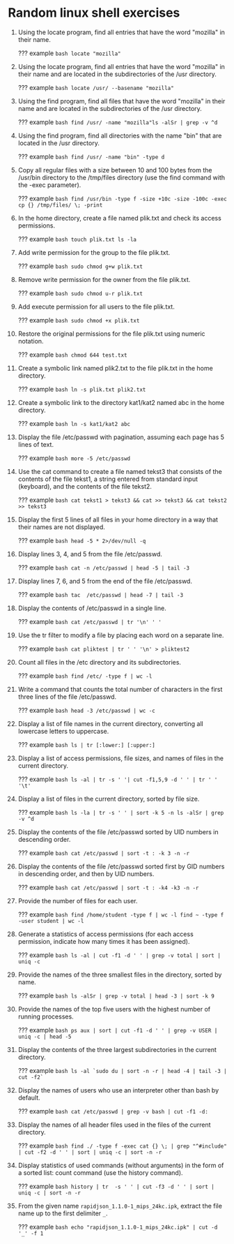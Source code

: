 # Random linux shell exercises


1.  Using the locate program, find all entries that have the word "mozilla" in their name.

    ??? example
        ```bash
        locate "mozilla"
        ```

2.  Using the locate program, find all entries that have the word "mozilla" in their name and are located in the subdirectories of the /usr directory.

    ??? example
        ```bash
        locate /usr/ --basename "mozilla"
        ```


3.  Using the find program, find all files that have the word "mozilla" in their name and are located in the subdirectories of the /usr directory.

    ??? example
        ```bash
        find /usr/ -name "mozilla"ls -alSr | grep -v ^d
        ```


4.  Using the find program, find all directories with the name "bin" that are located in the /usr directory.

    ??? example
        ```bash
        find /usr/ -name "bin" -type d
        ```


5.  Copy all regular files with a size between 10 and 100 bytes from the /usr/bin directory to the /tmp/files directory (use the find command with the -exec parameter).

    ??? example
        ```bash
        find /usr/bin -type f -size +10c -size -100c -exec cp {} /tmp/files/ \; -print 
        ```


6.  In the home directory, create a file named plik.txt and check its access permissions.

    ??? example
        ```bash
        touch plik.txt
        ls -la
        ```


7.  Add write permission for the group to the file plik.txt.

    ??? example
        ```bash
        sudo chmod g+w plik.txt
        ```


8.  Remove write permission for the owner from the file plik.txt.

    ??? example
        ```bash
        sudo chmod u-r plik.txt
        ```


9.  Add execute permission for all users to the file plik.txt.

    ??? example
        ```bash
        sudo chmod +x plik.txt
        ```


10. Restore the original permissions for the file plik.txt using numeric notation.

    ??? example
        ```bash
        chmod 644 test.txt
        ```


11. Create a symbolic link named plik2.txt to the file plik.txt in the home directory.

    ??? example
        ```bash
        ln -s plik.txt plik2.txt
        ```


12. Create a symbolic link to the directory kat1/kat2 named abc in the home directory.

    ??? example
        ```bash
        ln -s kat1/kat2 abc
        ```


13. Display the file /etc/passwd with pagination, assuming each page has 5 lines of text.

    ??? example
        ```bash
        more -5 /etc/passwd
        ```


14. Use the cat command to create a file named tekst3 that consists of the contents of the file tekst1, a string entered from standard input (keyboard), and the contents of the file tekst2.

    ??? example
        ```bash
        cat tekst1 > tekst3 && cat >> tekst3 && cat tekst2  >> tekst3
        ```


15. Display the first 5 lines of all files in your home directory in a way that their names are not displayed.

    ??? example
        ```bash
        head -5 * 2>/dev/null -q
        ```


16. Display lines 3, 4, and 5 from the file /etc/passwd.

    ??? example
        ```bash
        cat -n /etc/passwd | head -5 | tail -3
        ```


17. Display lines 7, 6, and 5 from the end of the file /etc/passwd.

    ??? example
        ```bash
        tac  /etc/passwd | head -7 | tail -3
        ```


18. Display the contents of /etc/passwd in a single line.

    ??? example
        ```bash
        cat /etc/passwd | tr '\n' ' '
        ```


19. Use the tr filter to modify a file by placing each word on a separate line.

    ??? example
        ```bash
        cat pliktest | tr ' ' '\n' > pliktest2
        ```


20. Count all files in the /etc directory and its subdirectories.

    ??? example
        ```bash
        find /etc/ -type f | wc -l
        ```


21. Write a command that counts the total number of characters in the first three lines of the file /etc/passwd.

    ??? example
        ```bash
        head -3 /etc/passwd | wc -c
        ```


22. Display a list of file names in the current directory, converting all lowercase letters to uppercase.

    ??? example
        ```bash
        ls | tr [:lower:] [:upper:]
        ```


23. Display a list of access permissions, file sizes, and names of files in the current directory.

    ??? example
        ```bash
        ls -al | tr -s ' '| cut -f1,5,9 -d ' ' | tr ' ' '\t'
        ```


24. Display a list of files in the current directory, sorted by file size.

    ??? example
        ```bash
        ls -la | tr -s ' ' | sort -k 5 -n
        ls -alSr | grep -v ^d
        ```


25. Display the contents of the file /etc/passwd sorted by UID numbers in descending order.

    ??? example
        ```bash
        cat /etc/passwd | sort -t : -k 3 -n -r
        ```


26. Display the contents of the file /etc/passwd sorted first by GID numbers in descending order, and then by UID numbers.

    ??? example
        ```bash
        cat /etc/passwd | sort -t : -k4 -k3 -n -r
        ```


27. Provide the number of files for each user.

    ??? example
        ```bash
        find /home/student -type f | wc -l
        find ~ -type f -user student | wc -l
        ```


28. Generate a statistics of access permissions (for each access permission, indicate how many times it has been assigned).

    ??? example
        ```bash
        ls -al | cut -f1 -d ' ' | grep -v total | sort | uniq -c
        ```


29. Provide the names of the three smallest files in the directory, sorted by name.

    ??? example
        ```bash
        ls -alSr | grep -v total | head -3 | sort -k 9
        ```


30. Provide the names of the top five users with the highest number of running processes.

    ??? example
        ```bash
        ps aux | sort | cut -f1 -d ' ' | grep -v USER | uniq -c | head -5
        ```


31. Display the contents of the three largest subdirectories in the current directory.

    ??? example
        ```bash
        ls -al `sudo du | sort -n -r | head -4 | tail -3 | cut -f2`
        ```


32. Display the names of users who use an interpreter other than bash by default.

    ??? example
        ```bash
        cat /etc/passwd | grep -v bash | cut -f1 -d:
        ```


33. Display the names of all header files used in the files of the current directory.

    ??? example
        ```bash
        find ./ -type f -exec cat {} \; | grep "^#include" | cut -f2 -d ' ' | sort | uniq -c | sort -n -r
        ```


34. Display statistics of used commands (without arguments) in the form of a sorted list: count command (use the history command).

    ??? example
        ```bash
        history | tr  -s ' ' | cut -f3 -d ' ' | sort | uniq -c | sort -n -r
        ```


35. From the given name `rapidjson_1.1.0-1_mips_24kc.ipk`, extract the file name up to the first delimiter `_`.

    ??? example
        ```bash
        echo "rapidjson_1.1.0-1_mips_24kc.ipk" | cut -d '_' -f 1
        ```

